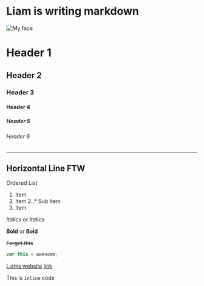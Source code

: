 # Liam is writing markdown 

![My face](https://www.gravatar.com/avatar/7810a5172f51c37bcba95f5055b0d57e?s=175)

# Header 1
## Header 2
### Header 3
#### Header 4
##### Header 5
###### Header 6

--- 
Horizontal Line FTW
---

Ordered List

1. Item 
2. Item 
2..* Sub Item
3. Item 


*Italics* or _Italics_

**Bold** or __Bold__

~~Forget this~~

```javascript
var this = awesome;

```

[Liams website](https://www.liam-reilly.info)
[link](https://www.liam-reilly.info "My site")

This is `inline` code 
